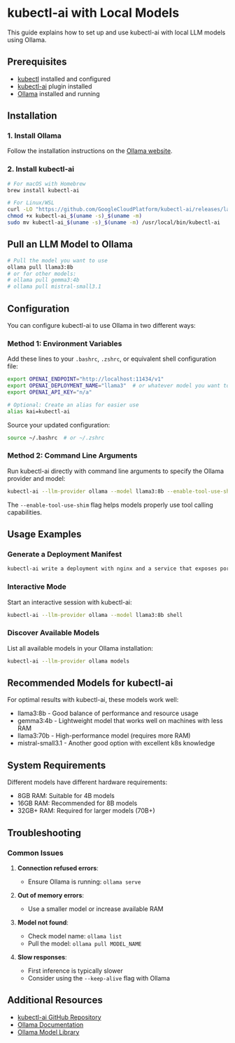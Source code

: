 # kubectl-ai with Local Models

This guide explains how to set up and use kubectl-ai with local LLM models using Ollama.

## Prerequisites

- [kubectl](https://kubernetes.io/docs/tasks/tools/) installed and configured
- [kubectl-ai](https://github.com/GoogleCloudPlatform/kubectl-ai) plugin installed
- [Ollama](https://ollama.com/) installed and running

## Installation

### 1. Install Ollama

Follow the installation instructions on the [Ollama website](https://ollama.com/download).

### 2. Install kubectl-ai

```bash
# For macOS with Homebrew
brew install kubectl-ai

# For Linux/WSL
curl -LO "https://github.com/GoogleCloudPlatform/kubectl-ai/releases/latest/download/kubectl-ai_$(uname -s)_$(uname -m)"
chmod +x kubectl-ai_$(uname -s)_$(uname -m)
sudo mv kubectl-ai_$(uname -s)_$(uname -m) /usr/local/bin/kubectl-ai
```

## Pull an LLM Model to Ollama

```bash
# Pull the model you want to use
ollama pull llama3:8b
# or for other models:
# ollama pull gemma3:4b
# ollama pull mistral-small3.1
```

## Configuration

You can configure kubectl-ai to use Ollama in two different ways:

### Method 1: Environment Variables

Add these lines to your `.bashrc`, `.zshrc`, or equivalent shell configuration file:

```bash
export OPENAI_ENDPOINT="http://localhost:11434/v1"
export OPENAI_DEPLOYMENT_NAME="llama3"  # or whatever model you want to use
export OPENAI_API_KEY="n/a"

# Optional: Create an alias for easier use
alias kai=kubectl-ai
```

Source your updated configuration:
```bash
source ~/.bashrc  # or ~/.zshrc
```

### Method 2: Command Line Arguments

Run kubectl-ai directly with command line arguments to specify the Ollama provider and model:

```bash
kubectl-ai --llm-provider ollama --model llama3:8b --enable-tool-use-shim
```

The `--enable-tool-use-shim` flag helps models properly use tool calling capabilities.

## Usage Examples

### Generate a Deployment Manifest

```bash
kubectl-ai write a deployment with nginx and a service that exposes port 80
```

### Interactive Mode

Start an interactive session with kubectl-ai:

```bash
kubectl-ai --llm-provider ollama --model llama3:8b shell
```

### Discover Available Models

List all available models in your Ollama installation:

```bash
kubectl-ai --llm-provider ollama models
```

## Recommended Models for kubectl-ai

For optimal results with kubectl-ai, these models work well:

- llama3:8b - Good balance of performance and resource usage
- gemma3:4b - Lightweight model that works well on machines with less RAM
- llama3:70b - High-performance model (requires more RAM)
- mistral-small3.1 - Another good option with excellent k8s knowledge

## System Requirements

Different models have different hardware requirements:

- 8GB RAM: Suitable for 4B models
- 16GB RAM: Recommended for 8B models
- 32GB+ RAM: Required for larger models (70B+)

## Troubleshooting

### Common Issues

1. **Connection refused errors**:
   - Ensure Ollama is running: `ollama serve`

2. **Out of memory errors**:
   - Use a smaller model or increase available RAM

3. **Model not found**:
   - Check model name: `ollama list`
   - Pull the model: `ollama pull MODEL_NAME`

4. **Slow responses**:
   - First inference is typically slower
   - Consider using the `--keep-alive` flag with Ollama

## Additional Resources

- [kubectl-ai GitHub Repository](https://github.com/GoogleCloudPlatform/kubectl-ai)
- [Ollama Documentation](https://github.com/ollama/ollama)
- [Ollama Model Library](https://ollama.com/library)